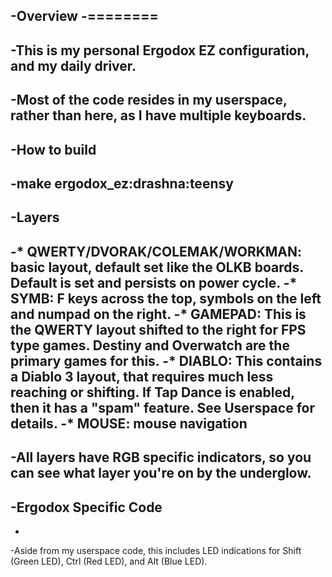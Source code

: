 -Overview
-========
-
-This is my personal Ergodox EZ configuration, and my daily driver.
-
-Most of the code resides in my userspace, rather than here, as I have multiple keyboards.
-
-How to build 
-------------
-make ergodox_ez:drashna:teensy
-
-Layers
-------
-* QWERTY/DVORAK/COLEMAK/WORKMAN: basic layout, default set like the OLKB boards. Default is set and persists on power cycle.
-* SYMB: F keys across the top, symbols on the left and numpad on the right.
-* GAMEPAD: This is the QWERTY layout shifted to the right for FPS type games. Destiny and Overwatch are the primary games for this.
-* DIABLO: This contains a Diablo 3 layout, that requires much less reaching or shifting. If Tap Dance is enabled, then it has a "spam" feature. See Userspace for details.
-* MOUSE: mouse navigation
-
-All layers have RGB specific indicators, so you can see what layer you're on by the underglow.
-
-Ergodox Specific Code
----------------------
-
-Aside from my userspace code, this includes LED indications for Shift (Green LED), Ctrl (Red LED), and Alt (Blue LED).

